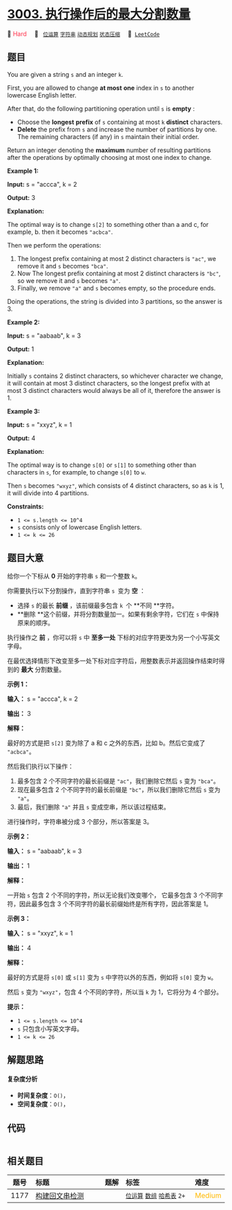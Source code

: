 # [3003. 执行操作后的最大分割数量](https://leetcode.com/problems/maximize-the-number-of-partitions-after-operations)

🔴 <font color=#ff334b>Hard</font>&emsp; 🔖&ensp; [`位运算`](/leetcode-js/outline/tag/bit-manipulation.md) [`字符串`](/leetcode-js/outline/tag/string.md) [`动态规划`](/leetcode-js/outline/tag/dynamic-programming.md) [`状态压缩`](/leetcode-js/outline/tag/bitmask.md)&emsp; 🔗&ensp;[`LeetCode`](https://leetcode.com/problems/maximize-the-number-of-partitions-after-operations)

## 题目

You are given a string `s` and an integer `k`.

First, you are allowed to change **at most** **one** index in `s` to another
lowercase English letter.

After that, do the following partitioning operation until `s` is **empty** :

  * Choose the **longest** **prefix** of `s` containing at most `k` **distinct** characters.
  * **Delete** the prefix from `s` and increase the number of partitions by one. The remaining characters (if any) in `s` maintain their initial order.

Return an integer denoting the **maximum** number of resulting partitions
after the operations by optimally choosing at most one index to change.



**Example 1:**

**Input:** s = "accca", k = 2

**Output:** 3

**Explanation:**

The optimal way is to change `s[2]` to something other than a and c, for
example, b. then it becomes `"acbca"`.

Then we perform the operations:

  1. The longest prefix containing at most 2 distinct characters is `"ac"`, we remove it and `s` becomes `"bca"`.
  2. Now The longest prefix containing at most 2 distinct characters is `"bc"`, so we remove it and `s` becomes `"a"`.
  3. Finally, we remove `"a"` and `s` becomes empty, so the procedure ends.

Doing the operations, the string is divided into 3 partitions, so the answer
is 3.

**Example 2:**

**Input:** s = "aabaab", k = 3

**Output:** 1

**Explanation:**

Initially `s` contains 2 distinct characters, so whichever character we
change, it will contain at most 3 distinct characters, so the longest prefix
with at most 3 distinct characters would always be all of it, therefore the
answer is 1.

**Example 3:**

**Input:** s = "xxyz", k = 1

**Output:** 4

**Explanation:**

The optimal way is to change `s[0]` or `s[1]` to something other than
characters in `s`, for example, to change `s[0]` to `w`.

Then `s` becomes `"wxyz"`, which consists of 4 distinct characters, so as `k`
is 1, it will divide into 4 partitions.



**Constraints:**

  * `1 <= s.length <= 10^4`
  * `s` consists only of lowercase English letters.
  * `1 <= k <= 26`


## 题目大意

给你一个下标从 **0** 开始的字符串 `s` 和一个整数 `k`。

你需要执行以下分割操作，直到字符串 `s `变为 **空** ：

  * 选择 `s` 的最长 **前缀** ，该前缀最多包含 `k `个 **不同  **字符。
  * **删除  **这个前缀，并将分割数量加一。如果有剩余字符，它们在 `s` 中保持原来的顺序。

执行操作之 **前** ，你可以将 `s` 中 **至多一处** 下标的对应字符更改为另一个小写英文字母。

在最优选择情形下改变至多一处下标对应字符后，用整数表示并返回操作结束时得到的 **最大** 分割数量。



**示例 1：**

**输入：** s = "accca", k = 2

**输出：** 3

**解释：**

最好的方式是把 `s[2]` 变为除了 a 和 c 之外的东西，比如 b。然后它变成了 `"acbca"`。

然后我们执行以下操作：

  1. 最多包含 2 个不同字符的最长前缀是 `"ac"`，我们删除它然后 `s` 变为 `"bca"`。
  2. 现在最多包含 2 个不同字符的最长前缀是 `"bc"`，所以我们删除它然后 `s` 变为 `"a"`。
  3. 最后，我们删除 `"a"` 并且 `s` 变成空串，所以该过程结束。

进行操作时，字符串被分成 3 个部分，所以答案是 3。

**示例 2：**

**输入：** s = "aabaab", k = 3

**输出：** 1

**解释：**

一开始 `s` 包含 2 个不同的字符，所以无论我们改变哪个， 它最多包含 3 个不同字符，因此最多包含 3 个不同字符的最长前缀始终是所有字符，因此答案是
1。

**示例 3：**

**输入：** s = "xxyz", k = 1

**输出：** 4

**解释：**

最好的方式是将 `s[0]` 或 `s[1]` 变为 `s` 中字符以外的东西，例如将 `s[0]` 变为 `w`。

然后 `s` 变为 `"wxyz"`，包含 4 个不同的字符，所以当 `k` 为 1，它将分为 4 个部分。



**提示：**

  * `1 <= s.length <= 10^4`
  * `s` 只包含小写英文字母。
  * `1 <= k <= 26`


## 解题思路

#### 复杂度分析

- **时间复杂度**：`O()`，
- **空间复杂度**：`O()`，

## 代码

```javascript

```

## 相关题目

<!-- prettier-ignore -->
| 题号 | 标题 | 题解 | 标签 | 难度 |
| :------: | :------ | :------: | :------ | :------ |
| 1177 | [构建回文串检测](https://leetcode.com/problems/can-make-palindrome-from-substring) |  |  [`位运算`](/leetcode-js/outline/tag/bit-manipulation.md) [`数组`](/leetcode-js/outline/tag/array.md) [`哈希表`](/leetcode-js/outline/tag/hash-table.md) `2+` | <font color=#ffb800>Medium</font> |

<style>
.blue {
    background-color: #096dd9;
    padding: 0.25rem 0.5rem;
    margin: 0;
    font-size: 0.85em;
    border-radius: 3px;
    color: white;
    font-weight: 500;
}
table th:first-of-type { width: 10%; }
table th:nth-of-type(2) { width: 35%; }
table th:nth-of-type(3) { width: 10%; }
table th:nth-of-type(4) { width: 35%; }
table th:nth-of-type(5) { width: 10%; }
</style>
